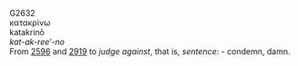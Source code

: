 <body>
  <p>G2632<br>  κατακρίνω  <br> katakrinō  <br><i>kat-ak-ree‘-no </i><br>From <a href="g2596.htm">2596</a> and <a href="g2919.htm">2919</a>  to <i>judge</i> <i>against</i>, that is, <i>sentence:</i> - condemn, damn.<br></p>
 </body>